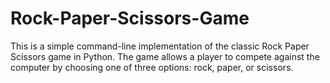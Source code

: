 # Rock-Paper-Scissors-Game
This is a simple command-line implementation of the classic Rock Paper Scissors game in Python. The game allows a player to compete against the computer by choosing one of three options: rock, paper, or scissors.
